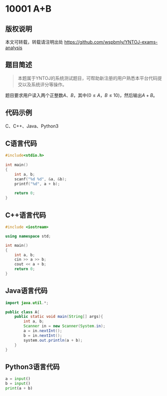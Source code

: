 # 10001 A+B

## 版权说明
本文可转载，转载请注明出处 https://github.com/wspbmly/YNTOJ-exams-analysis

## 题目简述
> 本题属于YNTOJ的系统测试题目，可帮助新注册的用户熟悉本平台代码提交以及系统评分等操作。

题目要求用户读入两个正整数$A、B$，其中$(0\leq A，B \leq 10)$，然后输出$A+B$。

## 代码示例
C、C++、Java、Python3

## C语言代码
```c
#include<stdio.h>
	
int main()
{
	int a, b;
	scanf("%d %d", &a, &b);
	printf("%d", a + b);
	
	return 0;
}
```

## C++语言代码
```C++
#include <iostream>

using namespace std;

int main()
{
	int a, b;
	cin >> a >> b;
	cout << a + b;
	return 0;
}
```

## Java语言代码
```Java
import java.util.*;

public class A{
	public static void main(String[] args){
		int a, b;
		Scanner in = new Scanner(System.in);
		a = in.nextInt();
		b = in.nextInt();
		system.out.println(a + b);
	}
}
```

## Python3语言代码
```python
a = input()
b = input()
print(a + b)
```
